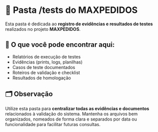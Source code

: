# 🧪 Pasta /tests do MAXPEDIDOS

Esta pasta é dedicada ao **registro de evidências e resultados de testes** realizados no projeto **MAXPEDIDOS**.

## 📌 O que você pode encontrar aqui:

- Relatórios de execução de testes
- Evidências (prints, logs, planilhas)
- Casos de teste documentados
- Roteiros de validação e checklist
- Resultados de homologação

## 🗂️ Observação

Utilize esta pasta para **centralizar todas as evidências e documentos** relacionados à validação do sistema. Mantenha os arquivos bem organizados, nomeados de forma clara e separados por data ou funcionalidade para facilitar futuras consultas.
